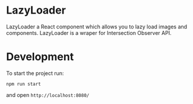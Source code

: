 # LazyLoader
LazyLoader a React component which allows you to lazy load images and components. LazyLoader is a wraper for Intersection Observer API.

# Development
To start the project run:
```
npm run start
```
and open `http://localhost:8080/`
